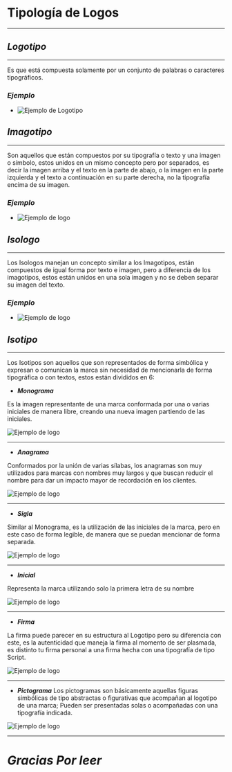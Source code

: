 # **Tipología de Logos**
___

## ***Logotipo***
___

Es que está compuesta solamente por un conjunto de palabras o caracteres tipográficos.

### ***Ejemplo***
+ ![Ejemplo de Logotipo](https://upload.wikimedia.org/wikipedia/commons/thumb/c/ca/Sony_logo.svg/200px-Sony_logo.svg.png)

## ***Imagotipo***
___
 
 Son aquellos que están compuestos por su tipografía o texto y una imagen o símbolo, estos unidos en un mismo concepto pero por separados, es decir la imagen arriba y el texto en la parte de abajo, o la imagen en la parte izquierda y el texto a continuación en su parte derecha, no la tipografía encima de su imagen.
### ***Ejemplo***
+ ![Ejemplo de logo](https://upload.wikimedia.org/wikipedia/commons/thumb/9/9d/Yamaha_logo.svg/200px-Yamaha_logo.svg.png)

## ***Isologo*** 
___

Los Isologos manejan un concepto similar a los Imagotipos, están compuestos de igual forma por texto e imagen, pero a diferencia de los imagotipos, estos están unidos en una sola imagen y no se deben separar su imagen del texto.

### ***Ejemplo***
+ ![Ejemplo de logo](https://upload.wikimedia.org/wikipedia/commons/thumb/7/79/Burger_King_logo.svg/200px-Burger_King_logo.svg.png)

## ***Isotipo***
___

Los Isotipos son aquellos que son representados de forma simbólica y expresan o comunican la marca sin necesidad de mencionarla de forma tipográfica o con textos, estos están divididos en 6:

+ ***Monograma***

 Es la imagen representante de una marca conformada por una o varias iniciales de manera libre, creando una nueva imagen partiendo de las iniciales.

 ![Ejemplo de logo](https://upload.wikimedia.org/wikipedia/commons/thumb/2/20/LG_symbol.svg/200px-LG_symbol.svg.png)
___

+ ***Anagrama***

 Conformados por la unión de varias sílabas, los anagramas son muy utilizados para marcas con nombres muy largos y que buscan reducir el nombre para dar un impacto mayor de recordación en los clientes.

 ![Ejemplo de logo](https://upload.wikimedia.org/wikipedia/commons/thumb/9/9d/FedEx_Express.svg/200px-FedEx_Express.svg.png)
___

+ ***Sigla***

 Similar al Monograma, es la utilización de las iniciales de la marca, pero en este caso de forma legible, de manera que se puedan mencionar de forma separada.

![Ejemplo de logo](https://upload.wikimedia.org/wikipedia/commons/thumb/b/b1/CNN.svg/200px-CNN.svg.png)
___

+ ***Inicial***

 Representa la marca utilizando solo la primera letra de su nombre

 ![Ejemplo de logo](https://upload.wikimedia.org/wikipedia/commons/thumb/d/d4/Suz_history_6.svg/200px-Suz_history_6.svg.png)
___

+ ***Firma***

 La firma puede parecer en su estructura al Logotipo pero su diferencia con este, es la autenticidad que maneja la firma al momento de ser plasmada, es distinto tu firma personal a una firma hecha con una tipografía de tipo Script.

 ![Ejemplo de logo](https://upload.wikimedia.org/wikipedia/commons/thumb/e/eb/Picasso_signature.svg/200px-Picasso_signature.svg.png)
___

+ ***Pictograma***
 Los pictogramas son básicamente aquellas figuras simbólicas de tipo abstractas o figurativas que acompañan al logotipo de una marca; Pueden ser presentadas solas o acompañadas con una tipografía indicada.

 ![Ejemplo de logo](https://upload.wikimedia.org/wikipedia/commons/thumb/a/ab/Apple-logo.png/240px-Apple-logo.png)
___

# ***Gracias Por leer***